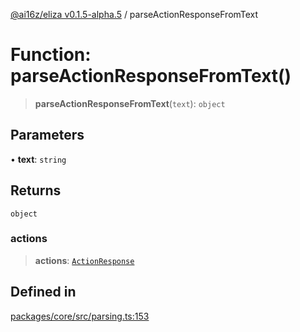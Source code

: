 [@ai16z/eliza v0.1.5-alpha.5](../index.md) / parseActionResponseFromText

# Function: parseActionResponseFromText()

> **parseActionResponseFromText**(`text`): `object`

## Parameters

• **text**: `string`

## Returns

`object`

### actions

> **actions**: [`ActionResponse`](../interfaces/ActionResponse.md)

## Defined in

[packages/core/src/parsing.ts:153](https://github.com/royerz2/eliza-test-textrs-main/blob/main/packages/core/src/parsing.ts#L153)
